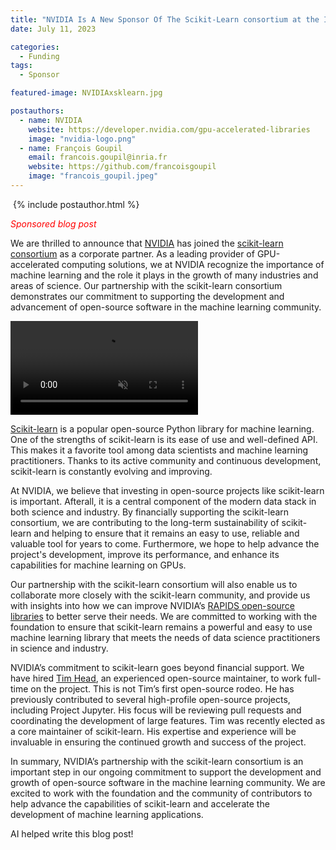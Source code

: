 ```yaml
---
title: "NVIDIA Is A New Sponsor Of The Scikit-Learn consortium at the Inria Foundation"
date: July 11, 2023

categories:
  - Funding
tags:
  - Sponsor

featured-image: NVIDIAxsklearn.jpg

postauthors:
  - name: NVIDIA
    website: https://developer.nvidia.com/gpu-accelerated-libraries
    image: "nvidia-logo.png"
  - name: François Goupil
    email: francois.goupil@inria.fr
    website: https://github.com/francoisgoupil
    image: "francois_goupil.jpeg"
---
```

<div>
  <img src="/assets/images/posts_images/{{ page.featured-image }}" alt="">
  {% include postauthor.html %}
</div>

<span style="color:red">*Sponsored blog post* </span>

We are thrilled to announce that [NVIDIA](https://www.nvidia.com) has joined the [scikit-learn consortium](https://scikit-learn.fondation-inria.fr/) as a corporate partner. As a leading provider of GPU-accelerated computing solutions, we at NVIDIA recognize the importance of machine learning and the role it plays in the growth of many industries and areas of science. Our partnership with the scikit-learn consortium demonstrates our commitment to supporting the development and advancement of open-source software in the machine learning community.

<div>
  <video   preload="auto" autoplay loop muted="muted" volume="0"> 
  <source src="/assets/videos/NVIDIAxsklearn.mp4" type="video/mp4"> 
  </video>
</div>

[Scikit-learn](https://scikit-learn.org/stable/) is a popular open-source Python library for machine learning. One of the strengths of scikit-learn is its ease of use and well-defined API. This makes it a favorite tool among data scientists and machine learning practitioners. Thanks to its active community and continuous development, scikit-learn is constantly evolving and improving.

At NVIDIA, we believe that investing in open-source projects like scikit-learn is important. Afterall, it is a central component of the modern data stack in both science and industry. By financially supporting the scikit-learn consortium, we are contributing to the long-term sustainability of scikit-learn and helping to ensure that it remains an easy to use, reliable and valuable tool for years to come. Furthermore, we hope to help advance the project's development, improve its performance, and enhance its capabilities for machine learning on GPUs.

Our partnership with the scikit-learn consortium will also enable us to collaborate more closely with the scikit-learn community, and provide us with insights into how we can improve NVIDIA’s [RAPIDS open-source libraries](https://developer.nvidia.com/rapids) to better serve their needs. We are committed to working with the foundation to ensure that scikit-learn remains a powerful and easy to use machine learning library that meets the needs of data science practitioners in science and industry.

NVIDIA’s commitment to scikit-learn goes beyond financial support. We have hired [Tim Head](https://betatim.github.io), an experienced open-source maintainer, to work full-time on the project. This is not Tim’s first open-source rodeo. He has previously contributed to several high-profile open-source projects, including Project Jupyter. His focus will be reviewing pull requests and coordinating the development of large features. Tim was recently elected as a core maintainer of scikit-learn. His expertise and experience will be invaluable in ensuring the continued growth and success of the project.

In summary, NVIDIA’s partnership with the scikit-learn consortium is an important step in our ongoing commitment to support the development and growth of open-source software in the machine learning community. We are excited to work with the foundation and the community of contributors to help advance the capabilities of scikit-learn and accelerate the development of machine learning applications.

AI helped write this blog post!
